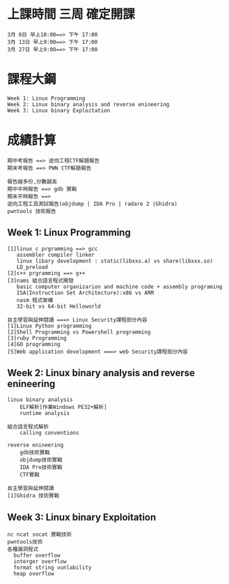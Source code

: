 # 上課時間 三周  確定開課
```
3月 6日 早上10:00==> 下午 17:00
3月 13日 早上9:00==> 下午 17:00
3月 27日 早上9:00==> 下午 17:00
```
# 課程大鋼
```
Week 1: Linux Programming
Week 2: Linux binary analysis and reverse enineering
Week 3: Linux binary Exploitation 
```
# 成績計算
```
期中考報告 ==> 逆向工程CTF解題報告
期末考報告 ==> PWN CTF解題報告

報告越多份,分數越高
期中平時報告 ==> gdb 實戰
期末平時報告 ==> 
逆向工程工具測試報告(objdump | IDA Pro | radare 2 |Ghidra)
pwntools 技術報告
```
## Week 1: Linux Programming
```
[1]linux c prgramming ==> gcc
   assembler compiler linker
   linux libary development : static(libxxx.a) vs share(libxxx.so)
   LD_preload
[2]c++ prgramming ==> g++
[3]nams 組合語言程式開發
   basic computer organizarion and machine code + assembly programing
   ISA(Instruction Set Architecture):x86 vs ARM
   nasm 程式架構
   32-bit vs 64-bit Helloworld
```
```
自主學習與延伸閱讀 ===> Linux Security課程部分內容
[1]Linux Python programming
[2]Shell Programming vs Powershell programming
[3]ruby Programming
[4]GO programming
[5]Web application development ===> web Security課程部分內容
```
## Week 2: Linux binary analysis and reverse enineering
```
linux binary analysis
    ELF解析[作業Windows PE32+解析]
    runtime analysis
    
組合語言程式解析
    calling conventions

reverse enineering
    gdb技術實戰
    objdump技術實戰
    IDA Pro技術實戰
    CTF實戰
```
```
自主學習與延伸閱讀
[1]Ghidra 技術實戰
```
## Week 3: Linux binary  Exploitation 
```
nc ncat socat 實戰技術
pwntools技術
各種漏洞程式
  buffer overflow 
  interger overflow
  format string vunlability 
  heap overflow

```
